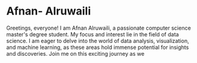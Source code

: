 # Afnan- Alruwaili
Greetings, everyone! I am Afnan Alruwaili, a passionate computer science master's degree student. My focus and interest lie in the field of data science. I am eager to delve into the world of data analysis, visualization, and machine learning, as these areas hold immense potential for insights and discoveries. Join me on this exciting journey as we
